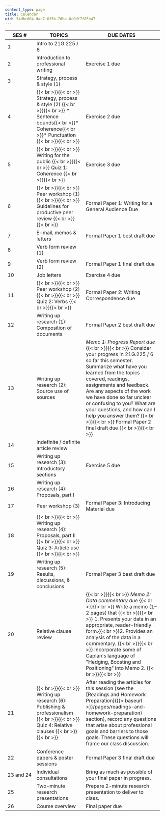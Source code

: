 ```yaml
---
content_type: page
title: Calendar
uid: 34dbc004-dac7-0f5b-76ba-0c0df7f85b47
---
```


| SES # | TOPICS | DUE DATES |
| --- | --- | --- |
| 1 | Intro to 21G.225 / 6 | &nbsp; |
| 2 | Introduction to professional writing | Exercise 1 due |
| 3 | Strategy, process & style (1) | &nbsp; |
| 4 |  {{< br >}}{{< br >}} Strategy, process & style (2) {{< br >}}{{< br >}} *   Sentence bounds{{< br >}}*   Coherence{{< br >}}*   Punctuation {{< br >}}{{< br >}}  | Exercise 2 due |
| 5 |  {{< br >}}{{< br >}} Writing for the public {{< br >}}{{< br >}} Quiz 1: Coherence {{< br >}}{{< br >}}  | Exercise 3 due |
| 6 |  {{< br >}}{{< br >}} Peer workshop (1) {{< br >}}{{< br >}} Guidelines for productive peer review {{< br >}}{{< br >}}  | Formal Paper 1: Writing for a General Audience Due |
| 7 | E-mail, memos & letters | Formal Paper 1 best draft due |
| 8 | Verb form review (1) |  |
| 9 | Verb form review (2) | Formal Paper 1 final draft due |
| 10 | Job letters | Exercise 4 due |
| 11 |  {{< br >}}{{< br >}} Peer workshop (2) {{< br >}}{{< br >}} Quiz 2: Verbs {{< br >}}{{< br >}}  | Formal Paper 2: Writing Correspondence due |
| 12 | Writing up research (1): Composition of documents | Formal Paper 2 best draft due |
| 13 | Writing up research (2): Source use of sources | _Memo 1: Progress Report due_ {{< br >}}{{< br >}} Consider your progress in 21G.225 / 6 so far this semester. Summarize what have you learned from the topics covered, readings, assignments and feedback. Are any aspects of the work we have done so far unclear or confusing to you? What are your questions, and how can I help you answer them? {{< br >}}{{< br >}} Formal Paper 2 final draft due {{< br >}}{{< br >}}  |
| 14 | Indefinite / definite article review | &nbsp; |
| 15 | Writing up research (3): Introductory sections | Exercise 5 due |
| 16 | Writing up research (4): Proposals, part I | &nbsp; |
| 17 | Peer workshop (3) | Formal Paper 3: Introducing Material due |
| 18 |  {{< br >}}{{< br >}} Writing up research (4): Proposals, part II {{< br >}}{{< br >}} Quiz 3: Article use {{< br >}}{{< br >}}  | &nbsp; |
| 19 | Writing up research (5): Results, discussions, & conclusions | Formal Paper 3 best draft due |
| 20 | Relative clause review |  {{< br >}}{{< br >}} _Memo 2: Data commentary due_ {{< br >}}{{< br >}} Write a memo (1–2 pages) that {{< br >}}{{< br >}} 1.  Presents your data in an appropriate, reader-friendly form.{{< br >}}2.  Provides an analysis of the data in a commentary. {{< br >}}{{< br >}} Incorporate some of Caplan's language of "Hedging, Boosting and Positioning" into Memo 2. {{< br >}}{{< br >}}  |
| 21 |  {{< br >}}{{< br >}} Writing up research (6): Publishing & professionalism {{< br >}}{{< br >}} Quiz 4: Relative clauses {{< br >}}{{< br >}}  | After reading the articles for this session (see the [Readings and Homework Preparation]({{< baseurl >}}/pages/readings-and-homework-preparation) section), record any questions that arise about professional goals and barriers to those goals. These questions will frame our class discussion. |
| 22 | Conference papers & poster sessions | Formal Paper 3 final draft due |
| 23 and 24 | Individual consultations | Bring as much as possible of your final paper in progress. |
| 25 | Two-minute research presentations | Prepare 2-minute research presentation to deliver to class. |
| 26 | Course overview | Final paper due